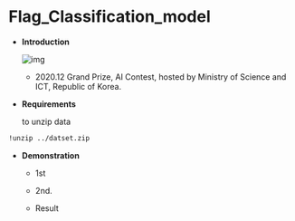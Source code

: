 # Flag_Classification_model

- **Introduction**

  

  ![img](/Users/jeongjaeyeong/Desktop/img.jpg) 

  

  - 2020.12 Grand Prize, AI Contest, hosted by Ministry of Science and ICT, Republic of Korea. 

  

- **Requirements**

    to unzip data

```bash
!unzip ../datset.zip
```

- **Demonstration**

  - 1st  

    

  - 2nd. 

    

  - Result